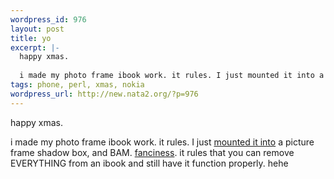 ```yaml
--- 
wordpress_id: 976
layout: post
title: yo
excerpt: |-
  happy xmas.
  
  i made my photo frame ibook work. it rules. I just mounted it into a picture frame shadow box, and BAM. fanciness. it rules that you can remove EVERYTHING from an ibook and still h...
tags: phone, perl, xmas, nokia
wordpress_url: http://new.nata2.org/?p=976
---
```

happy xmas.

i made my photo frame ibook work. it rules. I just <a href="http://nata2.info/pictures/misc/phone_camera/nokia_6600/251220041531/Nokia6600(148).jpg">mounted it into</a> a picture frame shadow box, and BAM. <a href="http://nata2.info/pictures/misc/phone_camera/nokia_6600/251220041531/Nokia6600(144).jpg">fanciness</a>. it rules that you can remove EVERYTHING from an ibook and still have it function properly. hehe
